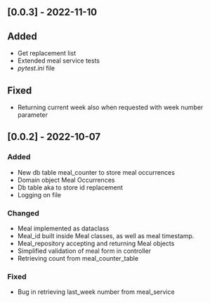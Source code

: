 ## [0.0.3] - 2022-11-10
## Added
- Get replacement list 
- Extended meal service tests
- _pytest.ini_ file

## Fixed
- Returning current week also when requested with week number parameter

## [0.0.2] - 2022-10-07
### Added
- New db table meal_counter to store meal occurrences
- Domain object Meal Occurrences
- Db table aka to store id replacement
- Logging on file

### Changed
- Meal implemented as dataclass
- Meal_id built inside Meal classes, as well as meal timestamp.
- Meal_repository accepting and returning Meal objects
- Simplified validation of meal form in controller
- Retrieving count from meal_counter_table

### Fixed
- Bug in retrieving last_week number from meal_service